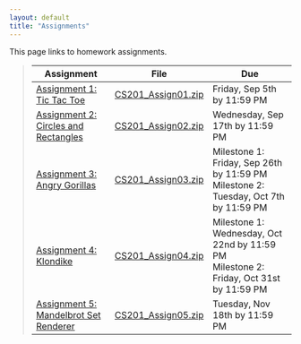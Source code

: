 ```yaml
---
layout: default
title: "Assignments"
---
```


This page links to homework assignments.

> Assignment | File | Due
> ---------- | ---- | ---
> [Assignment 1: Tic Tac Toe](assign01.html) | [CS201\_Assign01.zip](CS201_Assign01.zip) | Friday, Sep 5th by 11:59 PM
> [Assignment 2: Circles and Rectangles](assign02.html) | [CS201\_Assign02.zip](CS201_Assign02.zip) | Wednesday, Sep 17th by 11:59 PM
> [Assignment 3: Angry Gorillas](assign03.html) | [CS201\_Assign03.zip](CS201_Assign03.zip) | Milestone 1: Friday, Sep 26th by 11:59 PM<br>Milestone 2: Tuesday, Oct 7th by 11:59 PM
> [Assignment 4: Klondike](assign04.html) | [CS201\_Assign04.zip](CS201_Assign04.zip) | Milestone 1: Wednesday, Oct 22nd by 11:59 PM<br>Milestone 2: Friday, Oct 31st by 11:59 PM
> [Assignment 5: Mandelbrot Set Renderer](assign05.html) | [CS201\_Assign05.zip](CS201_Assign05.zip) | Tuesday, Nov 18th by 11:59 PM
